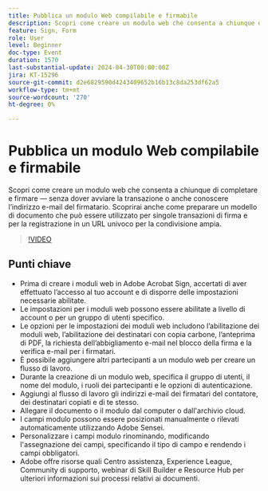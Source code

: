 ```yaml
---
title: Pubblica un modulo Web compilabile e firmabile
description: Scopri come creare un modulo web che consenta a chiunque di completare e firmare — senza dover avviare la transazione o anche conoscere l’indirizzo e-mail del firmatario.
feature: Sign, Form
role: User
level: Beginner
doc-type: Event
duration: 1570
last-substantial-update: 2024-04-30T00:00:00Z
jira: KT-15296
source-git-commit: d2e6829590d4243409652b16b13c8da253df62a5
workflow-type: tm+mt
source-wordcount: '270'
ht-degree: 0%

---
```



# Pubblica un modulo Web compilabile e firmabile

Scopri come creare un modulo web che consenta a chiunque di completare e firmare — senza dover avviare la transazione o anche conoscere l’indirizzo e-mail del firmatario. Scoprirai anche come preparare un modello di documento che può essere utilizzato per singole transazioni di firma e per la registrazione in un URL univoco per la condivisione ampia.

>[!VIDEO](https://video.tv.adobe.com/v/3428187/?learn=on)

## Punti chiave

* Prima di creare i moduli web in Adobe Acrobat Sign, accertati di aver effettuato l’accesso al tuo account e di disporre delle impostazioni necessarie abilitate.
* Le impostazioni per i moduli web possono essere abilitate a livello di account o per un gruppo di utenti specifico.
* Le opzioni per le impostazioni dei moduli web includono l’abilitazione dei moduli web, l’abilitazione dei destinatari con copia carbone, l’anteprima di PDF, la richiesta dell’abbigliamento e-mail nel blocco della firma e la verifica e-mail per i firmatari.
* È possibile aggiungere altri partecipanti a un modulo web per creare un flusso di lavoro.
* Durante la creazione di un modulo web, specifica il gruppo di utenti, il nome del modulo, i ruoli dei partecipanti e le opzioni di autenticazione.
* Aggiungi al flusso di lavoro gli indirizzi e-mail dei firmatari del contatore, dei destinatari copiati e di te stesso.
* Allegare il documento o il modulo dal computer o dall&#39;archivio cloud.
* I campi modulo possono essere posizionati manualmente o rilevati automaticamente utilizzando Adobe Sensei.
* Personalizzare i campi modulo rinominando, modificando l&#39;assegnazione dei campi, specificando il tipo di campo e rendendo i campi obbligatori.
* Adobe offre risorse quali Centro assistenza, Experience League, Community di supporto, webinar di Skill Builder e Resource Hub per ulteriori informazioni sui processi relativi ai documenti.